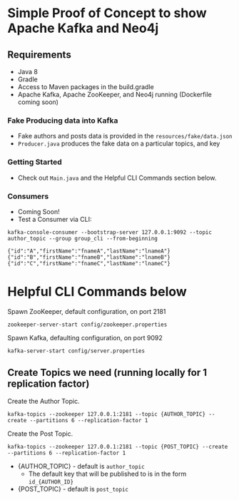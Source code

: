 # Simple Proof of Concept to show Apache Kafka and Neo4j

## Requirements

* Java 8
* Gradle
* Access to Maven packages in the build.gradle
* Apache Kafka, Apache ZooKeeper, and Neo4j running (Dockerfile coming soon)

### Fake Producing data into Kafka

* Fake authors and posts data is provided in the `resources/fake/data.json`
* `Producer.java` produces the fake data on a particular topics, and key 

### Getting Started

* Check out `Main.java` and the Helpful CLI Commands section below.

### Consumers

* Coming Soon!
* Test a Consumer via CLI: 
```text
kafka-console-consumer --bootstrap-server 127.0.0.1:9092 --topic author_topic --group group_cli --from-beginning

{"id":"A","firstName":"fnameA","lastName":"lnameA"}
{"id":"B","firstName":"fnameB","lastName":"lnameB"}
{"id":"C","firstName":"fnameC","lastName":"lnameC"}
```

# Helpful CLI Commands below

Spawn ZooKeeper, default configuration, on port 2181

`zookeeper-server-start config/zookeeper.properties`

Spawn Kafka, defaulting configuration, on port 9092

`kafka-server-start config/server.properties`

## Create Topics we need (running locally for 1 replication factor)

Create the Author Topic.

`kafka-topics --zookeeper 127.0.0.1:2181 --topic {AUTHOR_TOPIC} --create --partitions 6 --replication-factor 1`

Create the Post Topic.

`kafka-topics --zookeeper 127.0.0.1:2181 --topic {POST_TOPIC} --create --partitions 6 --replication-factor 1`

* {AUTHOR_TOPIC} - default is `author_topic`
    * The default key that will be published to is in the form `id_{AUTHOR_ID}` 
* {POST_TOPIC} - default is  `post_topic`